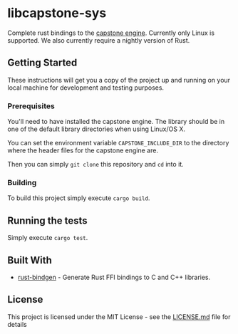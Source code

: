 # libcapstone-sys

Complete rust bindings to the [capstone engine](https://github.com/aquynh/capstone). Currently only Linux is supported.
We also currently require a nightly version of Rust.

## Getting Started

These instructions will get you a copy of the project up and running on your local machine for development and testing purposes.

### Prerequisites

You'll need to have installed the capstone engine. The library should be in one of the default library directories when using Linux/OS X.

You can set the environment variable `CAPSTONE_INCLUDE_DIR` to the directory where the header files for the capstone engine are.

Then you can simply `git clone` this repository and `cd` into it.

### Building

To build this project simply execute `cargo build`.

## Running the tests

Simply execute `cargo test`.

## Built With

* [rust-bindgen](https://github.com/servo/rust-bindgen) - Generate Rust FFI bindings to C and C++ libraries.

## License

This project is licensed under the MIT License - see the [LICENSE.md](LICENSE.md) file for details
